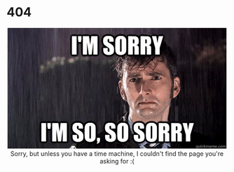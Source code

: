 # 404

<center>
  <img src="/assets/imsosorry.gif" /><BR/>
  Sorry, but unless you have a time machine,
  I couldn't find the page you're asking for :(
</center>
